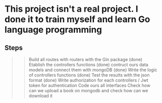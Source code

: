 # This project isn't a real project. I done it to train myself and learn Go language programming

## Steps

>> Build all routes with routers with the Gin package (done)
>> Etablish the controllers functions (done)
>> contruct ours data models and connect them with mongoDB (done)
>> Write the logic of controllers functions (done)
>> Test the results with the json format (done)
>> Write authorization for each controllers / Jwt token for authentication
>> Code ours all interfaces
>> Check how can we upload a book on mongodb and check how can we download it
